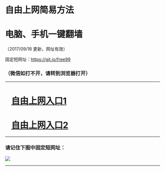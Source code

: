 ﻿# 自由上网简易方法

# 电脑、手机一键翻墙

（2017/09/18 更新，网址有效）

固定短网址：https://git.io/free99

### （微信如打不开，请转到浏览器打开）


***





# &nbsp;&nbsp; <a href="http://ft51967807.fwq-tz1005.info/fwqtz01.html?t=091800110293 " target="_blank">自由上网入口1</a>
# &nbsp;&nbsp; <a href="http://ft1471530508.fwq-tz1006.info/fwqtz02.html?t=09180012209 " target="_blank">自由上网入口2</a>
***

### 请记住下图中固定短网址：

<img src="https://s3-us-west-2.amazonaws.com/fwq-1001/yjfq-20170905okok.png" /> 


***


